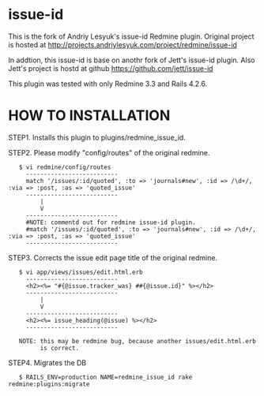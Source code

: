 # issue-id
This is the fork of Andriy Lesyuk's issue-id Redmine plugin.
Original project is hosted at http://projects.andriylesyuk.com/project/redmine/issue-id

In addtion, this issue-id is base on anothr fork of Jett's issue-id plugin.
Also Jett's project is hostd at github https://github.com/jett/issue-id

This plugin was tested with only Redmine 3.3 and Rails 4.2.6.

HOW TO INSTALLATION
====================
STEP1. Installs this plugin to plugins/redmine_issue_id.

STEP2. Please modify "config/routes" of the original redmine.

       $ vi redmine/config/routes
         --------------------------
         match '/issues/:id/quoted', :to => 'journals#new', :id => /\d+/, :via => :post, :as => 'quoted_issue'
         --------------------------
             |
             V
         --------------------------
         #NOTE: commentd out for redmine issue-id plugin.
         #match '/issues/:id/quoted', :to => 'journals#new', :id => /\d+/, :via => :post, :as => 'quoted_issue'
         --------------------------

STEP3. Corrects the issue edit page title of the original redmine.

       $ vi app/views/issues/edit.html.erb
         --------------------------
         <h2><%= "#{@issue.tracker_was} ##{@issue.id}" %></h2>
         --------------------------
             |
             V
         --------------------------
         <h2><%= issue_heading(@issue) %></h2>
         --------------------------

       NOTE: this may be redmine bug, because another issues/edit.html.erb
             is correct.

STEP4. Migrates the DB

       $ RAILS_ENV=production NAME=redmine_issue_id rake redmine:plugins:migrate
